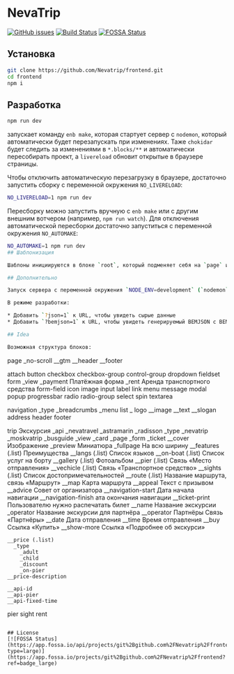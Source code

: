 # NevaTrip

[![GitHub issues](https://img.shields.io/github/issues/Nevatrip/frontend.svg)](https://github.com/Nevatrip/frontend/issues)
[![Build Status](https://travis-ci.org/Nevatrip/frontend.svg?branch=master)](https://travis-ci.org/Nevatrip/frontend)
[![FOSSA Status](https://app.fossa.io/api/projects/git%2Bgithub.com%2FNevatrip%2Ffrontend.svg?type=shield)](https://app.fossa.io/projects/git%2Bgithub.com%2FNevatrip%2Ffrontend?ref=badge_shield)

## Установка

```sh
git clone https://github.com/Nevatrip/frontend.git
cd frontend
npm i
```

## Разработка

```sh
npm run dev
```
запускает команду `enb make`, которая стартует сервер с `nodemon`, который автоматически будет перезапускать при изменениях. Таже `chokidar` будет следить за изменениями в `*.blocks/**` и автоматически пересобирать проект, а `livereload` обновит открытые в браузере страницы.

Чтобы отключить автоматическую перезагрузку в браузере, достаточно запустить сборку с переменной окружения `NO_LIVERELOAD`:
```sh
NO_LIVERELOAD=1 npm run dev
```

Пересборку можно запустить вручную с `enb make` или с другим внешним вотчером (например, `npm run watch`). Для отключения автоматической пересборки достаточно запуститься с переменной окружения `NO_AUTOMAKE`:
```sh
NO_AUTOMAKE=1 npm run dev
## Шаблонизация

Шаблоны инициируются в блоке `root`, который подменяет себя на `page` или другой контекст (если он определён в аргументе функции `render`).

## Дополнительно

Запуск сервера с переменной окружения `NODE_ENV=development` (`nodemon` уже настроен на такое поведение).

В режиме разработки:

* Добавить `?json=1` к URL, чтобы увидеть сырые данные
* Добавить `?bemjson=1` к URL, чтобы увидеть генерируемый BEMJSON с BEMTREE-шаблонами.

## Idea

Возможная структура блоков:

```
page
  _no-scroll
  __gtm
  __header
  __footer

attach
button
checkbox
checkbox-group
control-group
dropdown
fieldset
form
  _view
    _payment Платёжная форма
    _rent Аренда транспортного средства
form-field
icon
image
input
label
link
menu
message
modal
popup
progressbar
radio
radio-group
select
spin
textarea

navigation
  _type
    _breadcrumbs
    _menu
list
  _
logo
  __image
  __text
  __slogan
address
header
footer

trip
  Экскурсия
    _api
      _nevatravel
      _astramarin
      _radisson
    _type
      _nevatrip
      _moskvatrip
      _busguide
    _view
      _card
      _page
      _form
      _ticket
    __cover Изображение
      _preview Миниатюра
      _fullpage На всю ширину
    __features (.list) Преимущества
    __langs (.list) Список языков
    __on-boat (.list) Список услуг на борту
    __gallery (.list) Фотоальбом
    __pier (.list) Связь «Место отправления»
    __vechicle (.list) Связь «Транспортное средство»
    __sights (.list) Список достопримечательностей
    __route (.list) Название маршрута, связь «Маршрут»
    __map Карта маршрута
    __appeal Текст с призывом
    __advice Совет от организатора
    __navigation-start Дата начала навигации
    __navigation-finish ата окончания навигации
    __ticket-print Пользователю нужно распечатать билет
    __name Название экскурсии
      _operator Название экскурсии для партнёра
    __operator Партнёры Связь «Партнёры»
    __date Дата отправления
    __time Время отправления
    __buy Ссылка «Купить»
    __show-more Ссылка «Подробнее об экскурси»

    __price (.list)
      _type
        _adult
        _child
        _discount
        _on-pier
    __price-description

    __api-id
    __api-pier
    __api-fixed-time

pier
sight
rent
```

## License
[![FOSSA Status](https://app.fossa.io/api/projects/git%2Bgithub.com%2FNevatrip%2Ffrontend.svg?type=large)](https://app.fossa.io/projects/git%2Bgithub.com%2FNevatrip%2Ffrontend?ref=badge_large)